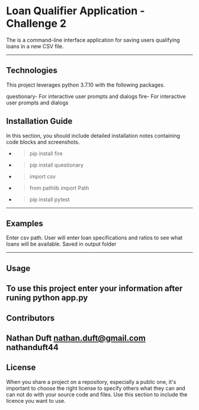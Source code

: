 # Loan Qualifier Application - Challenge 2

The is a command-line interface application for saving users qualifying loans in a new CSV file. 

---

## Technologies

This project leverages python 3.7.10 with the following packages.


questionary- For interactive user prompts and dialogs
fire- For interactive user prompts and dialogs

## Installation Guide

In this section, you should include detailed installation notes containing code blocks and screenshots.
* >pip install fire
* >pip install questionary
* >import csv
* >from pathlib import Path
* >pip install pytest

---

## Examples

Enter csv path. User will enter loan specifications and ratios to see what loans will be available. Saved in output folder

---

## Usage

To use this project enter your information after runing python app.py
---

## Contributors

Nathan Duft
nathan.duft@gmail.com
nathanduft44
---

## License

When you share a project on a repository, especially a public one, it's important to choose the right license to specify others what they can and can not do with your source code and files. Use this section to include the licence you want to use.
